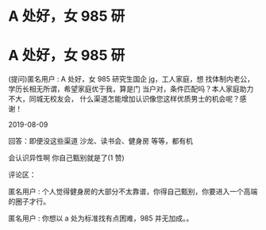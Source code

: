 # A 处好，女 985 研

# A 处好，女 985 研

(提问)匿名用户 : A 处好，女 985 研究生国企 jg，工人家庭，想 找体制内老公，学历长相无所谓，希望家庭优于我，算是门 当户对，条件匹配吗？本人家庭助力不大，同城无校友会， 什么渠道怎能增加认识像您这样优质男士的机会呢？感谢！

2019-08-09

回答：即便没这些渠道 沙龙、读书会、健身房 等等，都有机

会认识异性啊 你自己甄别就是了(1 赞)

评论区：

匿名用户 : 个人觉得健身房的大部分不太靠谱，你得自己甄别，你要进入一个高端的圈子才行。

匿名用户 : 你想以 a 处为标准找有点困难，985 并无加成。。